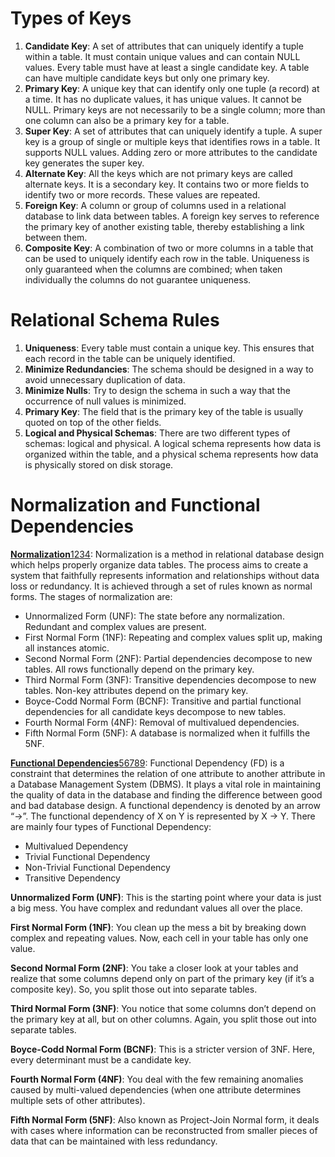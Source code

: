 # Types of Keys
1. **Candidate Key**: A set of attributes that can uniquely identify a tuple within a table. It must contain unique values and can contain NULL values. Every table must have at least a single candidate key. A table can have multiple candidate keys but only one primary key.
2. **Primary Key**: A unique key that can identify only one tuple (a record) at a time. It has no duplicate values, it has unique values. It cannot be NULL. Primary keys are not necessarily to be a single column; more than one column can also be a primary key for a table.
3. **Super Key**: A set of attributes that can uniquely identify a tuple. A super key is a group of single or multiple keys that identifies rows in a table. It supports NULL values. Adding zero or more attributes to the candidate key generates the super key.
4. **Alternate Key**: All the keys which are not primary keys are called alternate keys. It is a secondary key. It contains two or more fields to identify two or more records. These values are repeated.
5. **Foreign Key**: A column or group of columns used in a relational database to link data between tables. A foreign key serves to reference the primary key of another existing table, thereby establishing a link between them.
6. **Composite Key**: A combination of two or more columns in a table that can be used to uniquely identify each row in the table. Uniqueness is only guaranteed when the columns are combined; when taken individually the columns do not guarantee uniqueness.
# Relational Schema Rules
1. **Uniqueness**: Every table must contain a unique key. This ensures that each record in the table can be uniquely identified.
2. **Minimize Redundancies**: The schema should be designed in a way to avoid unnecessary duplication of data.
3. **Minimize Nulls**: Try to design the schema in such a way that the occurrence of null values is minimized.
4. **Primary Key**: The field that is the primary key of the table is usually quoted on top of the other fields.
5. **Logical and Physical Schemas**: There are two different types of schemas: logical and physical. A logical schema represents how data is organized within the table, and a physical schema represents how data is physically stored on disk storage.
# Normalization and Functional Dependencies
[**Normalization**](https://phoenixnap.com/kb/database-normalization)[1](https://phoenixnap.com/kb/database-normalization)[2](https://en.wikipedia.org/wiki/Database_normalization)[3](https://learn.microsoft.com/en-us/office/troubleshoot/access/database-normalization-description)[4](https://database.guide/what-is-normalization/): Normalization is a method in relational database design which helps properly organize data tables. The process aims to create a system that faithfully represents information and relationships without data loss or redundancy. It is achieved through a set of rules known as normal forms. The stages of normalization are:

- Unnormalized Form (UNF): The state before any normalization. Redundant and complex values are present.
- First Normal Form (1NF): Repeating and complex values split up, making all instances atomic.
- Second Normal Form (2NF): Partial dependencies decompose to new tables. All rows functionally depend on the primary key.
- Third Normal Form (3NF): Transitive dependencies decompose to new tables. Non-key attributes depend on the primary key.
- Boyce-Codd Normal Form (BCNF): Transitive and partial functional dependencies for all candidate keys decompose to new tables.
- Fourth Normal Form (4NF): Removal of multivalued dependencies.
- Fifth Normal Form (5NF): A database is normalized when it fulfills the 5NF.

[**Functional Dependencies**](https://phoenixnap.com/kb/database-normalization)[5](https://www.guru99.com/dbms-functional-dependency.html)[6](https://www.geeksforgeeks.org/types-of-functional-dependencies-in-dbms/)[7](https://en.wikipedia.org/wiki/Functional_dependency)[8](https://www.indeed.com/career-advice/career-development/functional-dependency)[9](https://monday.com/blog/project-management/functional-dependencies-2/): Functional Dependency (FD) is a constraint that determines the relation of one attribute to another attribute in a Database Management System (DBMS). It plays a vital role in maintaining the quality of data in the database and finding the difference between good and bad database design. A functional dependency is denoted by an arrow “→”. The functional dependency of X on Y is represented by X → Y. There are mainly four types of Functional Dependency:

- Multivalued Dependency
- Trivial Functional Dependency
- Non-Trivial Functional Dependency
- Transitive Dependency

**Unnormalized Form (UNF)**: This is the starting point where your data is just a big mess. You have complex and redundant values all over the place.

**First Normal Form (1NF)**: You clean up the mess a bit by breaking down complex and repeating values. Now, each cell in your table has only one value.

**Second Normal Form (2NF)**: You take a closer look at your tables and realize that some columns depend only on part of the primary key (if it’s a composite key). So, you split those out into separate tables.

**Third Normal Form (3NF)**: You notice that some columns don’t depend on the primary key at all, but on other columns. Again, you split those out into separate tables.

**Boyce-Codd Normal Form (BCNF)**: This is a stricter version of 3NF. Here, every determinant must be a candidate key.

**Fourth Normal Form (4NF)**: You deal with the few remaining anomalies caused by multi-valued dependencies (when one attribute determines multiple sets of other attributes).

**Fifth Normal Form (5NF)**: Also known as Project-Join Normal form, it deals with cases where information can be reconstructed from smaller pieces of data that can be maintained with less redundancy.